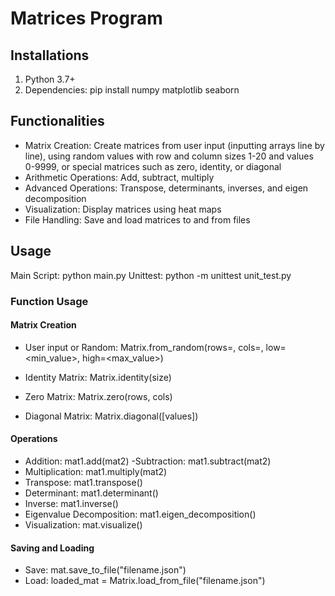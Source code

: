 # Matrices Program

## Installations
1. Python 3.7+
2. Dependencies:
   pip install numpy matplotlib seaborn

## Functionalities
- Matrix Creation: Create matrices from user input (inputting arrays line by line), using random values with row and column
sizes 1-20 and values 0-9999, or special matrices such as zero, identity, or diagonal
- Arithmetic Operations: Add, subtract, multiply
- Advanced Operations: Transpose, determinants, inverses, and eigen decomposition
- Visualization: Display matrices using heat maps
- File Handling: Save and load matrices to and from files

## Usage
Main Script: python main.py
Unittest: python -m unittest unit_test.py

### Function Usage
#### Matrix Creation
- User input or Random: Matrix.from_random(rows=<number>, cols=<number>, low=<min_value>, high=<max_value>)

- Identity Matrix: Matrix.identity(size)
- Zero Matrix: Matrix.zero(rows, cols)
- Diagonal Matrix: Matrix.diagonal([values])

#### Operations
- Addition: mat1.add(mat2)
 -Subtraction: mat1.subtract(mat2)
- Multiplication: mat1.multiply(mat2)
- Transpose: mat1.transpose()
- Determinant: mat1.determinant()
- Inverse: mat1.inverse()
- Eigenvalue Decomposition: mat1.eigen_decomposition()
- Visualization: mat.visualize()

#### Saving and Loading
- Save: mat.save_to_file("filename.json")
- Load: loaded_mat = Matrix.load_from_file("filename.json")

